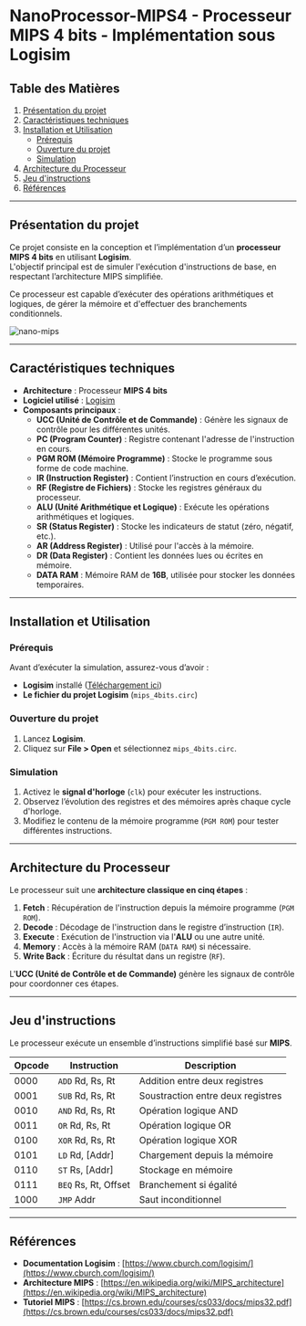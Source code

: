# NanoProcessor-MIPS4 - Processeur MIPS 4 bits - Implémentation sous Logisim  

## Table des Matières  

1. [Présentation du projet](#présentation-du-projet)  
2. [Caractéristiques techniques](#caractéristiques-techniques)  
3. [Installation et Utilisation](#installation-et-utilisation)  
   - [Prérequis](#prérequis)  
   - [Ouverture du projet](#ouverture-du-projet)  
   - [Simulation](#simulation)  
4. [Architecture du Processeur](#architecture-du-processeur)  
5. [Jeu d'instructions](#jeu-dinstructions)  
6. [Références](#références)  

---

## Présentation du projet  

Ce projet consiste en la conception et l’implémentation d’un **processeur MIPS 4 bits** en utilisant **Logisim**.  
L'objectif principal est de simuler l'exécution d'instructions de base, en respectant l’architecture MIPS simplifiée.  

Ce processeur est capable d’exécuter des opérations arithmétiques et logiques, de gérer la mémoire et d'effectuer des branchements conditionnels.  

![nano-mips](https://github.com/user-attachments/assets/fff03f9f-3c7c-465c-af09-26b9f55f9edc)

---

## Caractéristiques techniques  

- **Architecture** : Processeur **MIPS 4 bits**  
- **Logiciel utilisé** : [Logisim](https://sourceforge.net/projects/circuit/)  
- **Composants principaux** :
  - **UCC (Unité de Contrôle et de Commande)** : Génère les signaux de contrôle pour les différentes unités.  
  - **PC (Program Counter)** : Registre contenant l'adresse de l'instruction en cours.  
  - **PGM ROM (Mémoire Programme)** : Stocke le programme sous forme de code machine.  
  - **IR (Instruction Register)** : Contient l’instruction en cours d’exécution.  
  - **RF (Registre de Fichiers)** : Stocke les registres généraux du processeur.  
  - **ALU (Unité Arithmétique et Logique)** : Exécute les opérations arithmétiques et logiques.  
  - **SR (Status Register)** : Stocke les indicateurs de statut (zéro, négatif, etc.).  
  - **AR (Address Register)** : Utilisé pour l'accès à la mémoire.  
  - **DR (Data Register)** : Contient les données lues ou écrites en mémoire.  
  - **DATA RAM** : Mémoire RAM de **16B**, utilisée pour stocker les données temporaires.  

---

## Installation et Utilisation  

### Prérequis  
Avant d’exécuter la simulation, assurez-vous d’avoir :  
- **Logisim** installé ([Téléchargement ici](https://sourceforge.net/projects/circuit/))  
- **Le fichier du projet Logisim** (`mips_4bits.circ`)  

### Ouverture du projet  
1. Lancez **Logisim**.  
2. Cliquez sur **File > Open** et sélectionnez `mips_4bits.circ`.  

### Simulation  
1. Activez le **signal d'horloge** (`clk`) pour exécuter les instructions.  
2. Observez l’évolution des registres et des mémoires après chaque cycle d'horloge.  
3. Modifiez le contenu de la mémoire programme (`PGM ROM`) pour tester différentes instructions.  

---

## Architecture du Processeur  

Le processeur suit une **architecture classique en cinq étapes** :  
1. **Fetch** : Récupération de l'instruction depuis la mémoire programme (`PGM ROM`).  
2. **Decode** : Décodage de l'instruction dans le registre d’instruction (`IR`).  
3. **Execute** : Exécution de l'instruction via l'**ALU** ou une autre unité.  
4. **Memory** : Accès à la mémoire RAM (`DATA RAM`) si nécessaire.  
5. **Write Back** : Écriture du résultat dans un registre (`RF`).  

L'**UCC (Unité de Contrôle et de Commande)** génère les signaux de contrôle pour coordonner ces étapes.  

---

## Jeu d'instructions  

Le processeur exécute un ensemble d’instructions simplifié basé sur **MIPS**.  

| Opcode | Instruction | Description |
|--------|------------|-------------|
| 0000   | `ADD` Rd, Rs, Rt | Addition entre deux registres |
| 0001   | `SUB` Rd, Rs, Rt | Soustraction entre deux registres |
| 0010   | `AND` Rd, Rs, Rt | Opération logique AND |
| 0011   | `OR` Rd, Rs, Rt | Opération logique OR |
| 0100   | `XOR` Rd, Rs, Rt | Opération logique XOR |
| 0101   | `LD` Rd, [Addr] | Chargement depuis la mémoire |
| 0110   | `ST` Rs, [Addr] | Stockage en mémoire |
| 0111   | `BEQ` Rs, Rt, Offset | Branchement si égalité |
| 1000   | `JMP` Addr | Saut inconditionnel |

---

## Références  

- **Documentation Logisim** : [https://www.cburch.com/logisim/](https://www.cburch.com/logisim/)  
- **Architecture MIPS** : [https://en.wikipedia.org/wiki/MIPS_architecture](https://en.wikipedia.org/wiki/MIPS_architecture)  
- **Tutoriel MIPS** : [https://cs.brown.edu/courses/cs033/docs/mips32.pdf](https://cs.brown.edu/courses/cs033/docs/mips32.pdf)  
